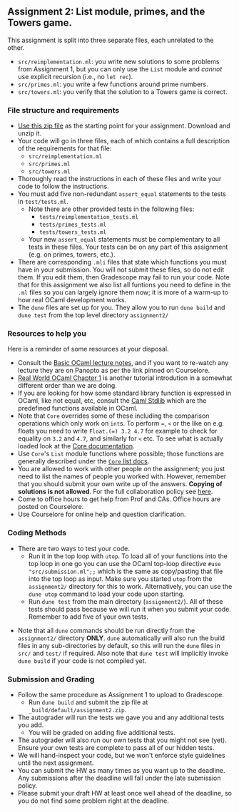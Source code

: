 Assignment 2: List module, primes, and the Towers game.
--------------------------------

This assignment is split into three separate files, each unrelated to the other.
* `src/reimplementation.ml`: you write new solutions to some problems from Assignment 1, but you can only use the `List` module and *cannot* use explicit recursion (i.e., no `let rec`).
* `src/primes.ml`: you write a few functions around prime numbers.
* `src/towers.ml`: you verify that the solution to a Towers game is correct.

### File structure and requirements

* [Use this zip file](https://pl.cs.jhu.edu/fpse/assignments/assignment2.zip) as the starting point for your assignment. Download and unzip it.  
* Your code will go in three files, each of which contains a full description of the requirements for that file:
    * `src/reimplementation.ml`
    * `src/primes.ml`
    * `src/towers.ml`
* Thoroughly read the instructions in each of these files and write your code to follow the instructions.
* You must add five non-redundant `assert_equal` statements to the tests in `test/tests.ml`.
    * Note there are other provided tests in the following files:
        * `tests/reimplementation_tests.ml`
        * `tests/primes_tests.ml`
        * `tests/towers_tests.ml`
    * Your new `assert_equal` statements must be complementary to all tests in these files. Your tests can be on any part of this assignment (e.g. on primes, towers, etc.).
* There are corresponding `.mli` files that state which functions you must have in your submission. You will not submit these files, so do not edit them. If you edit them, then Gradescope may fail to run your code.  Note that for this assignment we also list all funtions you need to define in the `.ml` files so you can largely ignore them now; it is more of a warm-up to how real OCaml development works.
* The `dune` files are set up for you. They allow you to run `dune build` and `dune test` from the top level directory `assignment2/`

### Resources to help you

Here is a reminder of some resources at your disposal.

-   Consult the [Basic OCaml lecture notes](https://pl.cs.jhu.edu/fpse/basic-ocaml.html), and if you want to re-watch any lecture they are on Panopto as per the link pinned on Courselore.
-   [Real World OCaml Chapter 1](https://dev.realworldocaml.org/guided-tour.html) is another tutorial introdution in a somewhat different order than we are doing.
-   If you are looking for how some standard library function is expressed in OCaml, like not equal, etc, consult the [Caml Stdlib](https://v2.ocaml.org/manual/stdlib.html) which are the predefined functions available in OCaml.
 - Note that `Core` overrides some of these including the comparison operations which only work on `int`s.  To perform `=`, `<` or the like on e.g. floats you need to write `Float.(=) 3.2 4.7` for example to check for equality on `3.2` and `4.7`, and similarly for `<` etc.  To see what is actually loaded look at the [Core documentation](https://ocaml.org/p/core/latest/doc/index.html).
- Use `Core`'s `List` module functions where possible; those functions are generally described under the [`Core` list docs](https://ocaml.org/p/core/latest/doc/Core/List/index.html).
-   You are allowed to work with other people on the assignment; you just need to list the names of people you worked with. However, remember that you should submit your own write up of the answers. **Copying of solutions is not allowed**. For the full collaboration policy see [here](https://pl.cs.jhu.edu/fpse/integrity.html).
-   Come to office hours to get help from Prof and CAs.  Office hours are posted on Courselore.
-   Use Courselore for online help and question clarification.

### Coding Methods

* There are two ways to test your code.
    * Run it in the top loop with `utop`. To load all of your functions into the top loop in one go you can use the OCaml top-loop directive `#use "src/submission.ml";;` which is the same as copy/pasting that file into the top loop as input. Make sure you started `utop` from the `assignment2/` directory for this to work. Alternatively, you can use the `dune utop` command to load your code upon starting.
    * Run `dune test` from the main directory (`assignment2/`). All of these tests should pass because we will run it when you submit your code. Remember to add five of your own tests.
- Note that all `dune` commands should be run directly from the `assignment2/` directory **ONLY**. `dune` automatically will also run the build files in any sub-directories by default, so this will run the `dune` files in `src/` and `test/` if required. Also note that `dune test` will implicitly invoke `dune build` if your code is not compiled yet.

### Submission and Grading

* Follow the same procedure as Assignment 1 to upload to Gradescope.
    * Run `dune build` and submit the zip file at `_build/default/assignment2.zip`.
* The autograder will run the tests we gave you and any additional tests you add.
    * You will be graded on adding five additional tests.
* The autograder will also run our own tests that you might not see (yet). Ensure your own tests are complete to pass all of our hidden tests.
* We will hand-inspect your code, but we won't enforce style guidelines until the next assignment.
* You can submit the HW as many times as you want up to the deadline. Any submissions after the deadline will fall under the late submission policy.
* Please submit your draft HW at least once well ahead of the deadline, so you do not find some problem right at the deadline.

